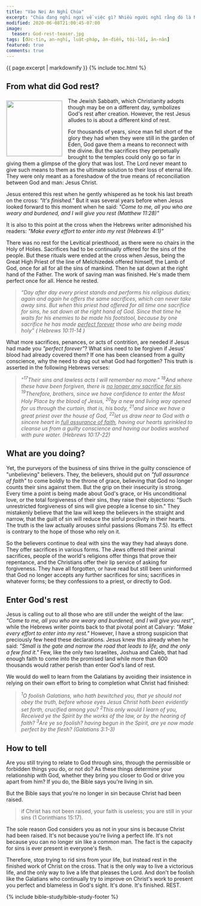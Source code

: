 ```yaml
---
title: "Vào Nơi An Nghỉ Chúa"
excerpt: "Chúa đang nghỉ ngơi về việc gì? Nhiều người nghĩ rằng đó là Ngài nghỉ sau sáu ngày sáng tạo thế giới. Thật điều này không thể nào đúng vì Đức Chúa trời không hề mỏi mệt. Chúa làm điều gì cũng có mục đích. Mọi việc Ngài làm trước sự đến của Đấng Christ đều là hình bóng của những việc đến sau Ngài. Dầu Ngài khởi đầu với sự an nghỉ sau khi tạo nên loài người, Ngài vào sự an nghỉ cuối cùng sau khi ban sự cứu rỗi cho họ. Sự nghỉ này bắt đầu vào thời điểm Chúa Giê-su thốt lên lời cuối cùng trên cây thập tự: &#8220;Mọi sự đã được trọn.&#8221; Chính sự an nghỉ thứ nhì này là nơi Chúa muốn bạn vào với Ngài, nhưng trước hết, bạn phải hiểu đúng ý nghĩa của nó."
modified: 2020-06-08T21:00:45-07:00
image:
  teaser: God-rest-teaser.jpg
tags: [đức-tin, an-nghỉ, luật-pháp, ân-điển, tội-lỗi, ăn-năn]
featured: true
comments: true
---
```


{{ page.excerpt | markdownify }}
{% include toc.html %}
<!--a href="{{ site.url }}{% post_url articles-viet/2018-12-05-Awake-O-Sleeper-Viet %}"><em>(Bấm vào đây để đọc tiếng Việt)</em></a-->

## From what did God rest?
<img alt src="{{ site.url }}/assets/images/God-rest-teaser.jpg" style="border: 1px solid #cccccc; margin: 7px 15px 0px 0px; max-width: 100%; height: 148px; padding: 0px; float: left;">

The Jewish Sabbath, which Christianity adopts though may be on a different day, symbolizes God's rest after creation. However, the rest Jesus alludes to is about a different kind of rest.

For thousands of years, since man fell short of the glory they had when they were still in the garden of Eden, God gave them a means to reconnect with the divine. But the sacrifices they perpetually brought to the temples could only go so far in giving them a glimpse of the glory that was lost. The Lord never meant to give such means to them as the ultimate solution to their loss of eternal life. They were only meant as a foreshadow of the true means of reconciliation between God and man: Jesus Christ.

Jesus entered this rest when he gently whispered as he took his last breath on the cross: *"It's finished."* But it was several years before when Jesus looked forward to this moment when he said: *"Come to me, all you who are weary and burdened, and I will give you rest (Matthew 11:28)"*

It is also to this point at the cross when the Hebrews writer admonished his readers: *"Make every effort to enter into my rest (Hebrews 4:1)"*

There was no rest for the Levitical priesthood, as there were no chairs in the Holy of Holies. Sacrifices had to be continually offered for the sins of the people. But these rituals were ended at the cross when Jesus, being the Great High Priest of the line of Melchizedek offered himself, the Lamb of God, once for all for all the sins of mankind. Then he sat down at the right hand of the Father. The work of saving man was finished. He's made them perfect once for all. Hence he rested.

> *“Day after day every priest stands and performs his religious duties; again and again he offers the same sacrifices, which can never take away sins. But when this priest had offered for all time one sacrifice for sins, he sat down at the right hand of God. Since that time he waits for his enemies to be made his footstool, because by one sacrifice he has made <u>perfect forever</u> those who are being made holy” ( Hebrews 10:11-14 )*

What more sacrifices, penances, or acts of contrition, are needed if Jesus had made you *"perfect forever"*? What sins need to be forgiven if Jesus' blood had already covered them? If one has been cleansed from a guilty conscience, why the need to drag out what God had forgotten? This truth is asserted in the following Hebrews verses: 

> *"<sup>17</sup>Their sins and lawless acts I will remember no more." <sup>18</sup>And where these have been forgiven, there is <u>no longer any sacrifice for sin</u>. <sup>19</sup>Therefore, brothers, since we have confidence to enter the Most Holy Place by the blood of Jesus, <sup>20</sup>by a new and living way opened for us through the curtain, that is, his body, <sup>21</sup>and since we have a great priest over the house of God, <sup>22</sup>let us draw near to God with a sincere heart in <u>full assurance of faith</u>, having our hearts sprinkled to cleanse us from a guilty conscience and having our bodies washed with pure water. (Hebrews 10:17-22)*

## What are you doing?

Yet, the purveyors of the business of sins thrive in the guilty conscience of "unbelieving" believers. They, the believers, should put on *"full assurance of faith"* to come boldly to the throne of grace, believing that God no longer counts their sins against them. But the grip on their insecurity is strong. Every time a point is being made about God's grace, or His unconditional love, or the total forgiveness of their sins, they raise their objections: "Such unrestricted forgiveness of sins will give people a license to sin." They mistakenly believe that the law will keep the believers in the straight and narrow, that the guilt of sin will reduce the sinful proclivity in their hearts. The truth is the law actually arouses sinful passions (Romans 7:5). Its effect is contrary to the hope of those who rely on it.

So the believers continue to deal with sins the way they had always done. They offer sacrifices in various forms. The Jews offered their animal sacrifices, people of the world's religions offer things that prove their repentance, and the Christians offer their lip service of asking for forgiveness. They have all forgotten, or have read but still been uninformed that God no longer accepts any further sacrifices for sins; sacrifices in whatever forms; be they confessions to a priest, or directly to God.

## Enter God's rest

Jesus is calling out to all those who are still under the weight of the law: *"Come to me, all you who are weary and burdened, and I will give you rest"*, while the Hebrews writer points back to that pivotal point at Calvary: *"Make every effort to enter into my rest."* However, I have a strong suspicion that preciously few heed these declarations. Jesus knew this already when he said: *"Small is the gate and narrow the road that leads to life, and the only a few find it."*  Few, like the only two Israelites, Joshua and Caleb, that had enough faith to come into the promised land while more than 600 thousands would rather perish than enter God's land of rest.

We would do well to learn from the Galatians by avoiding their insistence in relying on their own effort to bring to completion what Christ had finished:

> *<sup>1</sup>O foolish Galatians, who hath bewitched you, that ye should not obey the truth, before whose eyes Jesus Christ hath been evidently set forth, crucified among you? <sup>2</sup>This only would I learn of you, Received ye the Spirit by the works of the law, or by the hearing of faith? <sup>3</sup>Are ye so foolish? having begun in the Spirit, are ye now made perfect by the flesh? (Galatians 3:1-3)*

## How to tell

Are you still trying to relate to God through sins, through the permissible or forbidden things you do, or not do? As these things determine your relationship with God, whether they bring you closer to God or drive you apart from him? If you do, the Bible says you're living in sin.

But the Bible says that you're no longer in sin because Christ had been raised.

> if Christ has not been raised, your faith is useless; you are still in your sins (1 Corinthians 15:17).

The sole reason God considers you as not in your sins is because Christ had been raised. It's not because you're living a perfect life. It's not because you can no longer sin like a common man. The fact is the capacity for sins is ever present in everyone's flesh.

Therefore, stop trying to rid sins from your life, but instead rest in the finished work of Christ on the cross. That is the only way to live a victorious life, and the only way to live a life that pleases the Lord. And don't be foolish like the Galatians who continually try to improve on Christ's work to present you perfect and blameless in God's sight. It's done. It's finished. REST.

{% include bible-study/bible-study-footer %}

